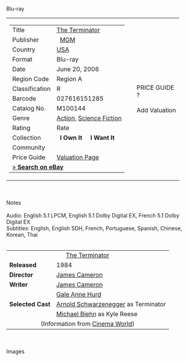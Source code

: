 <p><span class="titletext">Blu-ray</span></p>
<table>
<tbody>
<tr>
<td>
<table>
<tbody>
<tr>
<td>Title</td>
<td><a href="https://www.45cat.com/dvd/title/the-terminator">The Terminator</a></td>
</tr>
<tr>
<td>Publisher</td>
<td><img src="https://www.45cat.com/assets/flags/fff1611/us-fff1611.png" alt="" />&nbsp;&nbsp;<a href="https://www.45cat.com/dvd/publisher/mgm-home-entertainment">MGM</a></td>
</tr>
<tr>
<td>Country</td>
<td><a href="https://www.45cat.com/dvd/dv_browse_record.php?sort=country&amp;bc=us">USA</a></td>
</tr>
<tr>
<td>Format</td>
<td>Blu-ray</td>
</tr>
<tr>
<td>Date</td>
<td>June 20, 2006</td>
</tr>
<tr>
<td>Region Code</td>
<td>Region A</td>
</tr>
<tr>
<td>Classification</td>
<td>R</td>
</tr>
<tr>
<td>Barcode</td>
<td>027616151285</td>
</tr>
<tr>
<td>Catalog No.</td>
<td>M100144</td>
</tr>
<tr>
<td>Genre</td>
<td><a href="https://www.45cat.com/dvd/dv_browse_record.php?sort=genre&amp;bg=3002">Action</a>, <a href="https://www.45cat.com/dvd/dv_browse_record.php?sort=genre&amp;bg=3050">Science Fiction</a></td>
</tr>
<tr>
<td>Rating</td>
<td><a title="Rate this item" id="ratelink2772711"></a>Rate</td>
</tr>
<tr>
<td>Collection</td>
<td><span id="SpanIHaveIt"><span class="havewantoff" title="Click to ADD to your collection"><a>&nbsp;&nbsp;<b>I&nbsp;Own&nbsp;It</b>&nbsp;&nbsp;</a></span></span>&nbsp;&nbsp;<span id="SpanIWantIt"><span class="havewantoff" title="Click to ADD to your wants list"><a>&nbsp;<b>I&nbsp;Want&nbsp;It</b>&nbsp;</a></span></span></td>
</tr>
<tr>
<td>Community</td>
<td><span id="SpanCommunity">&nbsp;</span></td>
</tr>
<tr>
<td>Price Guide</td>
<td><a href="https://www.45cat.com/dvd/dv_valuations.php?r=027616151285">Valuation Page</a></td>
</tr>
<tr>
<td colspan="2"><a target="_blank" rel="noopener sponsored" class="yellowbox" href="https://www.ebay.com/sch/617/i.html?_from=R40&amp;_nkw=The+Terminator&amp;mkcid=1&amp;mkrid=711-53200-19255-0&amp;siteid=0&amp;campid=5337778383&amp;customid=&amp;toolid=10001&amp;mkevt=1"><span>&raquo;</span> <b>Search on eBay</b></a></td>
</tr>
</tbody>
</table>
</td>
<td><a href="https://images.45cat.com/f/dv/the-terminator-21-dv.jpg" data-45cat-caption="&lt;b&gt;Description:&lt;/b&gt; Front cover&lt;br&gt;&lt;b&gt;Uploaded By:&lt;/b&gt; &lt;a href=&quot;/m/zironic17&quot;&gt;Zironic17&lt;/a&gt;&lt;br&gt;&lt;b&gt;Number:&lt;/b&gt; 83930182&lt;p style=&quot;color:grey;font-size:8pt;margin-top:4px;margin-bottom:4px;&quot;&gt;&copy; All images are copyrighted by their respective copyright owners. Watermarked image. &lt;a href=&quot;/45worlds/45w_image_link.php?imagelink=1ab729d01f84754c2ef5f0&quot;&gt;&lt;u&gt;Link&nbsp;To&nbsp;This&nbsp;Image&lt;/u&gt;&lt;/a&gt;&nbsp;:&nbsp;&lt;a href=&quot;/45worlds/45w_list_entry_image_add.php?listimage=1A2E2B90F88BB5A52915E2&quot;&gt;&lt;u&gt;Add&nbsp;To&nbsp;List&lt;/u&gt;&lt;/a&gt;&lt;/p&gt;" style="text-decoration: none; color: blue;"><img title="Front cover" src="https://images.45cat.com/s/dv/the-terminator-21-dv-s.jpg" alt="" /></a></td>
<td>
<div class="itemvaluebox">
<div>PRICE&nbsp;GUIDE</div>
<div>?</div>
<br />
<div>Add&nbsp;Valuation</div>
</div>
</td>
</tr>
</tbody>
</table>
<p><br /><br /><span class="titletext">Notes</span><br /><br /><span>Audio: English 5.1 LPCM, English 5.1 Dolby Digital EX, French 5.1 Dolby Digital EX</span><br /><span>Subtitles: English, English SDH, French, Portuguese, Spanish, Chinese, Korean, Thai</span><br /><br /></p>
<table class="tablegrey">
<tbody>
<tr class="tableheader">
<td colspan="2" style="text-align: center;"><a href="https://www.45cat.com/cinema/movie/the-terminator">The Terminator</a></td>
</tr>
<tr>
<td><b>Released</b></td>
<td>1984</td>
</tr>
<tr>
<td><b>Director</b></td>
<td><a href="https://www.45cat.com/cinema/person/james-cameron">James Cameron</a></td>
</tr>
<tr>
<td><b>Writer</b></td>
<td><a href="https://www.45cat.com/cinema/person/james-cameron">James Cameron</a></td>
</tr>
<tr>
<td>&nbsp;</td>
<td><a href="https://www.45cat.com/cinema/person/gale-anne-hurd">Gale Anne Hurd</a></td>
</tr>
<tr>
<td><b>Selected Cast</b></td>
<td><a href="https://www.45cat.com/cinema/person/arnold-schwarzenegger">Arnold Schwarzenegger</a> <span>as Terminator</span></td>
</tr>
<tr>
<td>&nbsp;</td>
<td><a href="https://www.45cat.com/cinema/person/michael-biehn">Michael Biehn</a> <span>as Kyle Reese</span></td>
</tr>
<tr>
<td colspan="2" style="text-align: center;"><span>(Information from <a href="https://www.45cat.com/cinema/movie/the-terminator">Cinema World</a>)</span></td>
</tr>
</tbody>
</table>
<p><span id="images"></span><br /><br /><span class="titletext">Images</span><br /><br /><a href="https://images.45cat.com/f/dv/the-terminator-mgm-4-dv.jpg" data-45cat-caption="&lt;b&gt;Description:&lt;/b&gt; Back cover&lt;br&gt;&lt;b&gt;Uploaded By:&lt;/b&gt; &lt;a href=&quot;/m/zironic17&quot;&gt;Zironic17&lt;/a&gt;&lt;br&gt;&lt;b&gt;Number:&lt;/b&gt; 83930183&lt;p style=&quot;color:grey;font-size:8pt;margin-top:4px;margin-bottom:4px;&quot;&gt;&copy; All images are copyrighted by their respective copyright owners. Watermarked image. &lt;a href=&quot;/45worlds/45w_image_link.php?imagelink=1afe35203d8c15172cd5f7&quot;&gt;&lt;u&gt;Link&nbsp;To&nbsp;This&nbsp;Image&lt;/u&gt;&lt;/a&gt;&nbsp;:&nbsp;&lt;a href=&quot;/45worlds/45w_list_entry_image_add.php?listimage=1A593D30A98E454E2E557B&quot;&gt;&lt;u&gt;Add&nbsp;To&nbsp;List&lt;/u&gt;&lt;/a&gt;&lt;/p&gt;" style="font-style: normal; font-variant-caps: normal; font-weight: 400; letter-spacing: normal; orphans: auto; text-align: start; text-indent: 0px; text-transform: none; white-space: normal; widows: auto; word-spacing: 0px; -webkit-tap-highlight-color: rgba(26, 26, 26, 0.3); -webkit-text-size-adjust: auto; -webkit-text-stroke-width: 0px; text-decoration: none; color: blue; font-family: Arial, Helvetica, sans-serif; font-size: 13px;"><img title="Back cover" src="https://images.45cat.com/s/dv/the-terminator-mgm-4-dv-s.jpg" alt="" /></a></p>